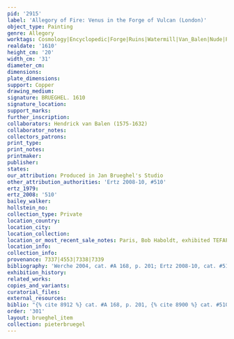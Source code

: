 ```yaml
---
pid: '2915'
label: 'Allegory of Fire: Venus in the Forge of Vulcan (London)'
object_type: Painting
genre: Allegory
worktags: Cosmology|Encyclopedic|Forge|Ruins|Watermill|Van_Balen|Nude|Putti|Landscape|Armor
realdate: '1610'
height_cm: '20'
width_cm: '31'
diameter_cm:
dimensions:
plate_dimensions:
support: Copper
drawing_medium:
signature: BRUEGHEL. 1610
signature_location:
support_marks:
further_inscription:
collaborators: Hendrick van Balen (1575-1632)
collaborator_notes:
collectors_patrons:
print_type:
print_notes:
printmaker:
publisher:
states:
our_attribution: Produced in Jan Brueghel's Studio
other_attribution_authorities: 'Ertz 2008-10, #510'
ertz_1979:
ertz_2008: '510'
bailey_walker:
hollstein_no:
collection_type: Private
location_country:
location_city:
location_collection:
location_or_most_recent_sale_notes: Paris, Bob Haboldt, exhibited TEFAF 2016
location_info:
collection_info:
provenance: 7337|4553|7338|7339
bibliography: 'Werche 2004, cat. #A 168, p. 201; Ertz 2008-10, cat. #510, pp. 1068-69'
exhibition_history:
related_works:
copies_and_variants:
curatorial_files:
external_resources:
biblio: "{% cite 8912 %} cat. #A 168, p. 201, {% cite 8900 %} cat. #510, pp. 1068-69"
order: '301'
layout: brueghel_item
collection: pieterbruegel
---
```

